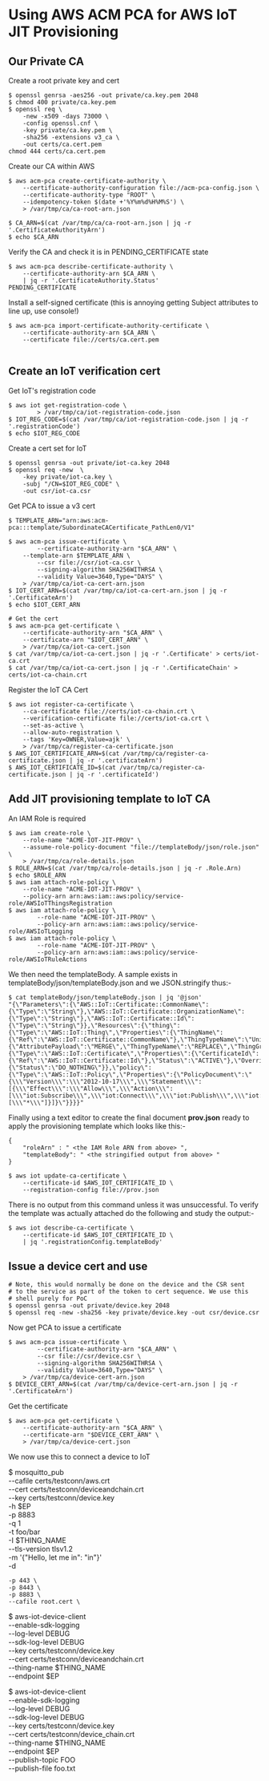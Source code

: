 # Using AWS ACM PCA for AWS IoT JIT Provisioning


## Our Private CA

Create a root private key and cert

```
$ openssl genrsa -aes256 -out private/ca.key.pem 2048
$ chmod 400 private/ca.key.pem
$ openssl req \
	-new -x509 -days 73000 \
	-config openssl.cnf \
	-key private/ca.key.pem \
	-sha256 -extensions v3_ca \
	-out certs/ca.cert.pem
chmod 444 certs/ca.cert.pem
```

Create our CA within AWS

```
$ aws acm-pca create-certificate-authority \
	--certificate-authority-configuration file://acm-pca-config.json \
	--certificate-authority-type "ROOT" \
	--idempotency-token $(date +'%Y%m%d%H%M%S') \
	> /var/tmp/ca/ca-root-arn.json

$ CA_ARN=$(cat /var/tmp/ca/ca-root-arn.json | jq -r '.CertificateAuthorityArn')
$ echo $CA_ARN
```

Verify the CA and check it is in PENDING_CERTIFICATE state

```
$ aws acm-pca describe-certificate-authority \
	--certificate-authority-arn $CA_ARN \
	| jq -r '.CertificateAuthority.Status'
PENDING_CERTIFICATE
```

Install a self-signed certificate
(this is annoying getting Subject attributes to line up, use console!)
```
$ aws acm-pca import-certificate-authority-certificate \
	--certificate-authority-arn $CA_ARN \
	--certificate file://certs/ca.cert.pem
	
```

## Create an IoT verification cert

Get IoT's registration code

```
$ aws iot get-registration-code \
        > /var/tmp/ca/iot-registration-code.json
$ IOT_REG_CODE=$(cat /var/tmp/ca/iot-registration-code.json | jq -r '.registrationCode')
$ echo $IOT_REG_CODE
```

Create a cert set for IoT

```
$ openssl genrsa -out private/iot-ca.key 2048
$ openssl req -new  \
	-key private/iot-ca.key \
	-subj "/CN=$IOT_REG_CODE" \
	-out csr/iot-ca.csr
```

Get PCA to issue a v3 cert

```
$ TEMPLATE_ARN="arn:aws:acm-pca:::template/SubordinateCACertificate_PathLen0/V1"

$ aws acm-pca issue-certificate \
        --certificate-authority-arn "$CA_ARN" \
	--template-arn $TEMPLATE_ARN \
        --csr file://csr/iot-ca.csr \
        --signing-algorithm SHA256WITHRSA \
        --validity Value=3640,Type="DAYS" \
	> /var/tmp/ca/iot-ca-cert-arn.json
$ IOT_CERT_ARN=$(cat /var/tmp/ca/iot-ca-cert-arn.json | jq -r '.CertificateArn')
$ echo $IOT_CERT_ARN

# Get the cert
$ aws acm-pca get-certificate \
	--certificate-authority-arn "$CA_ARN" \
	--certificate-arn "$IOT_CERT_ARN" \
	> /var/tmp/ca/iot-ca-cert.json
$ cat /var/tmp/ca/iot-ca-cert.json | jq -r '.Certificate' > certs/iot-ca.crt
$ cat /var/tmp/ca/iot-ca-cert.json | jq -r '.CertificateChain' > certs/iot-ca-chain.crt
```

Register the IoT CA Cert

```
$ aws iot register-ca-certificate \
	--ca-certificate file://certs/iot-ca-chain.crt \
	--verification-certificate file://certs/iot-ca.crt \
	--set-as-active \
	--allow-auto-registration \
	--tags 'Key=OWNER,Value=ajk' \
	> /var/tmp/ca/register-ca-certificate.json
$ AWS_IOT_CERTIFICATE_ARN=$(cat /var/tmp/ca/register-ca-certificate.json | jq -r '.certificateArn')
$ AWS_IOT_CERTIFICATE_ID=$(cat /var/tmp/ca/register-ca-certificate.json | jq -r '.certificateId')
```

## Add JIT provisioning template to IoT CA

An IAM Role is required

```
$ aws iam create-role \
	--role-name "ACME-IOT-JIT-PROV" \
	--assume-role-policy-document "file://templateBody/json/role.json" \
	> /var/tmp/ca/role-details.json
$ ROLE_ARN=$(cat /var/tmp/ca/role-details.json | jq -r .Role.Arn)
$ echo $ROLE_ARN
$ aws iam attach-role-policy \
	--role-name "ACME-IOT-JIT-PROV" \
	--policy-arn arn:aws:iam::aws:policy/service-role/AWSIoTThingsRegistration
$ aws iam attach-role-policy \
        --role-name "ACME-IOT-JIT-PROV" \
        --policy-arn arn:aws:iam::aws:policy/service-role/AWSIoTLogging
$ aws iam attach-role-policy \
        --role-name "ACME-IOT-JIT-PROV" \
        --policy-arn arn:aws:iam::aws:policy/service-role/AWSIoTRuleActions
```

We then need the templateBody. A sample exists in templateBody/json/templateBody.json and we JSON.stringify thus:-

```
$ cat templateBody/json/templateBody.json | jq '@json'
"{\"Parameters\":{\"AWS::IoT::Certificate::CommonName\":{\"Type\":\"String\"},\"AWS::IoT::Certificate::OrganizationName\":{\"Type\":\"String\"},\"AWS::IoT::Certificate::Id\":{\"Type\":\"String\"}},\"Resources\":{\"thing\":{\"Type\":\"AWS::IoT::Thing\",\"Properties\":{\"ThingName\":{\"Ref\":\"AWS::IoT::Certificate::CommonName\"},\"ThingTypeName\":\"UnifiedAgent\"},\"OverrideSettings\":{\"AttributePayload\":\"MERGE\",\"ThingTypeName\":\"REPLACE\",\"ThingGroups\":\"DO_NOTHING\"}},\"certificate\":{\"Type\":\"AWS::IoT::Certificate\",\"Properties\":{\"CertificateId\":{\"Ref\":\"AWS::IoT::Certificate::Id\"},\"Status\":\"ACTIVE\"},\"OverrideSettings\":{\"Status\":\"DO_NOTHING\"}},\"policy\":{\"Type\":\"AWS::IoT::Policy\",\"Properties\":{\"PolicyDocument\":\"{\\\"Version\\\":\\\"2012-10-17\\\",\\\"Statement\\\":[{\\\"Effect\\\":\\\"Allow\\\",\\\"Action\\\":[\\\"iot:Subscribe\\\",\\\"iot:Connect\\\",\\\"iot:Publish\\\",\\\"iot:UpdateThingShadow\\\",\\\"iot:CreateTopicRule\\\"],\\\"Resource\\\":[\\\"*\\\"]}]}\"}}}}"
```

Finally using a text editor to create the final document **prov.json** ready to apply the provisioning template which looks like this:-

```
{
    "roleArn" : " <the IAM Role ARN from above> ",
    "templateBody": " <the stringified output from above> "
}
```

```
$ aws iot update-ca-certificate \
	--certificate-id $AWS_IOT_CERTIFICATE_ID \
	--registration-config file://prov.json 
```

There is no output from this command unless it was unsuccessful. To verify the template was actually attached do the following and study the output:-

```
$ aws iot describe-ca-certificate \
	--certificate-id $AWS_IOT_CERTIFICATE_ID \
	| jq '.registrationConfig.templateBody'
```

## Issue a device cert and use

```
# Note, this would normally be done on the device and the CSR sent
# to the service as part of the token to cert sequence. We use this
# shell purely for PoC
$ openssl genrsa -out private/device.key 2048
$ openssl req -new -sha256 -key private/device.key -out csr/device.csr
```

Now get PCA to issue a certificate

```
$ aws acm-pca issue-certificate \
        --certificate-authority-arn "$CA_ARN" \
        --csr file://csr/device.csr \
        --signing-algorithm SHA256WITHRSA \
        --validity Value=3640,Type="DAYS" \
	> /var/tmp/ca/device-cert-arn.json
$ DEVICE_CERT_ARN=$(cat /var/tmp/ca/device-cert-arn.json | jq -r '.CertificateArn')
```

Get the certificate

```
$ aws acm-pca get-certificate \
	--certificate-authority-arn "$CA_ARN" \
	--certificate-arn "$DEVICE_CERT_ARN" \
	> /var/tmp/ca/device-cert.json
```

We now use this to connect a device to IoT

$ mosquitto_pub \
	--cafile certs/testconn/aws.crt \
	--cert certs/testconn/deviceandchain.crt \
	--key certs/testconn/device.key \
	-h $EP \
	-p 8883 \
	-q 1 \
	-t foo/bar \
	-I $THING_NAME \
	--tls-version tlsv1.2 \
	-m '{"Hello, let me in": "in"}' \
	-d

	-p 443 \
	-p 8443 \
	-p 8883 \
	--cafile root.cert \

$ aws-iot-device-client \
        --enable-sdk-logging \
        --log-level DEBUG \
        --sdk-log-level DEBUG \
        --key certs/testconn/device.key \
        --cert certs/testconn/deviceandchain.crt \
        --thing-name $THING_NAME \
        --endpoint $EP

$ aws-iot-device-client \
        --enable-sdk-logging \
        --log-level DEBUG \
        --sdk-log-level DEBUG \
        --key certs/testconn/device.key \
        --cert certs/testconn/device_chain.crt \
        --thing-name $THING_NAME \
        --endpoint $EP \
	--publish-topic FOO \
	--publish-file foo.txt





